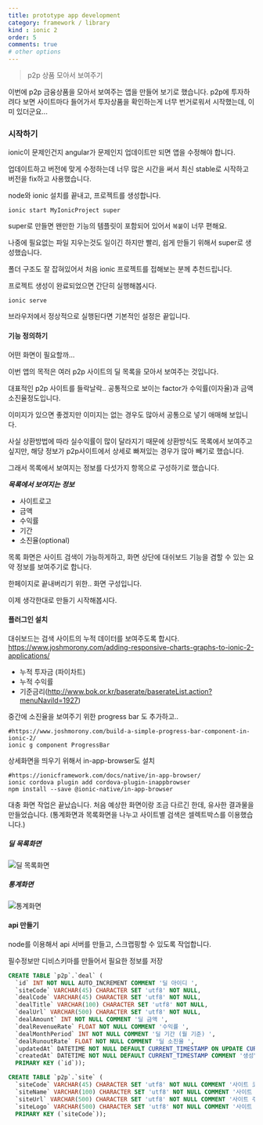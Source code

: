 ```yaml
---
title: prototype app development
category: framework / library
kind : ionic 2
order: 5
comments: true
# other options
---
```


> p2p 상품 모아서 보여주기

이번에 p2p 금융상품을 모아서 보여주는 앱을 만들어 보기로 했습니다.
p2p에 투자하려다 보면 사이트마다 들어가서 투자상품을 확인하는게 너무 번거로워서 시작했는데, 이미 있더군요...

### 시작하기
ionic이 문제인건지 angular가 문제인지 업데이트만 되면 앱을 수정해야 합니다.

업데이트하고 버전에 맞게 수정하는데 너무 많은 시간을 써서 최신 stable로 시작하고 버전을 fix하고 사용했습니다.

node와 ionic 설치를 끝내고, 프로젝트를 생성합니다.

````sbtshell
ionic start MyIonicProject super
````

super로 만들면 왠만한 기능의 템플릿이 포함되어 있어서 `복붙`이 너무 편해요.

나중에 필요없는 파일 지우는것도 일이긴 하지만 빨리, 쉽게 만들기 위해서 super로 생성했습니다.

폴더 구조도 잘 잡혀있어서 처음 ionic 프로젝트를 접해보는 분께 추천드립니다. 

프로젝트 생성이 완료되었으면 간단히 실행해봅시다.

````sbtshell
ionic serve
````

브라우저에서 정상적으로 실행된다면 기본적인 설정은 끝입니다.

#### 기능 정의하기
어떤 화면이 필요할까...

이번 앱의 목적은 여러 p2p 사이트의 딜 목록을 모아서 보여주는 것입니다.

대표적인 p2p 사이트를 들락날락.. 공통적으로 보이는 factor가 수익률(이자율)과 금액 소진율정도입니다.

이미지가 있으면 좋겠지만 이미지는 없는 경우도 많아서 공통으로 넣기 애매해 보입니다.

사실 상환방법에 따라 실수익률이 많이 달라지기 때문에 상환방식도 목록에서 보여주고 싶지만, 해당 정보가 p2p사이트에서 상세로 빠져있는 경우가 많아 빼기로 했습니다.
 
그래서 목록에서 보여지는 정보를 다섯가지 항목으로 구성하기로 했습니다.

***목록에서 보여지는 정보***
- 사이트로고
- 금액
- 수익률
- 기간
- 소진율(optional)

목록 화면은 사이트 검색이 가능하게하고, 화면 상단에 대쉬보드 기능을 겸할 수 있는 요약 정보를 보여주기로 합니다.

한페이지로 끝내버리기 위한.. 화면 구성입니다.

이제 생각한대로 만들기 시작해봅시다.

#### 플러그인 설치

대쉬보드는 검색 사이트의 누적 데이터를 보여주도록 합시다.
https://www.joshmorony.com/adding-responsive-charts-graphs-to-ionic-2-applications/
- 누적 투자금 (파이차트)
- 누적 수익률
- 기준금리(http://www.bok.or.kr/baserate/baserateList.action?menuNaviId=1927)

중간에 소진율을 보여주기 위한 progress bar 도 추가하고..
```sbtshell
#https://www.joshmorony.com/build-a-simple-progress-bar-component-in-ionic-2/
ionic g component ProgressBar
```

상세화면을 띄우기 위해서 in-app-browser도 설치
```sbtshell
#https://ionicframework.com/docs/native/in-app-browser/
ionic cordova plugin add cordova-plugin-inappbrowser
npm install --save @ionic-native/in-app-browser
```

대충 화면 작업은 끝났습니다. 처음 예상한 화면이랑 조금 다르긴 한데, 유사한 결과물을 만들었습니다.
(통계화면과 목록화면을 나누고 사이트별 검색은 셀렉트박스를 이용했습니다.)

##### 딜 목록화면

![딜 목록화면](/assets/ionic/deal_list.webp "딜 목록화면")

##### 통계화면

![통계화면](/assets/ionic/p2p_statistics.webp "통계화면")

#### api 만들기
node를 이용해서 api 서버를 만들고, 스크랩핑할 수 있도록 작업합니다.

필수정보만 디비스키마를 만들어서 필요한 정보를 저장
```sql
CREATE TABLE `p2p`.`deal` (
  `id` INT NOT NULL AUTO_INCREMENT COMMENT '딜 아이디 ',
  `siteCode` VARCHAR(45) CHARACTER SET 'utf8' NOT NULL,
  `dealCode` VARCHAR(45) CHARACTER SET 'utf8' NOT NULL,
  `dealTitle` VARCHAR(100) CHARACTER SET 'utf8' NOT NULL,
  `dealUrl` VARCHAR(500) CHARACTER SET 'utf8' NOT NULL,
  `dealAmount` INT NOT NULL COMMENT '딜 금액 ',
  `dealRevenueRate` FLOAT NOT NULL COMMENT '수익률 ',
  `dealMonthPeriod` INT NOT NULL COMMENT '딜 기간 (월 기준) ',
  `dealRunoutRate` FLOAT NOT NULL COMMENT '딜 소진율 ',
  `updatedAt` DATETIME NOT NULL DEFAULT CURRENT_TIMESTAMP ON UPDATE CURRENT_TIMESTAMP COMMENT '갱신일시\n',
  `createdAt` DATETIME NOT NULL DEFAULT CURRENT_TIMESTAMP COMMENT '생성일시\n',
  PRIMARY KEY (`id`));

CREATE TABLE `p2p`.`site` (
  `siteCode` VARCHAR(45) CHARACTER SET 'utf8' NOT NULL COMMENT '사이트 코드 ',
  `siteName` VARCHAR(100) CHARACTER SET 'utf8' NOT NULL COMMENT '사이트 이름 ',
  `siteUrl` VARCHAR(500) CHARACTER SET 'utf8' NOT NULL COMMENT '사이트 주소 ',
  `siteLogo` VARCHAR(500) CHARACTER SET 'utf8' NOT NULL COMMENT '사이트 로고 ',
  PRIMARY KEY (`siteCode`));
```
